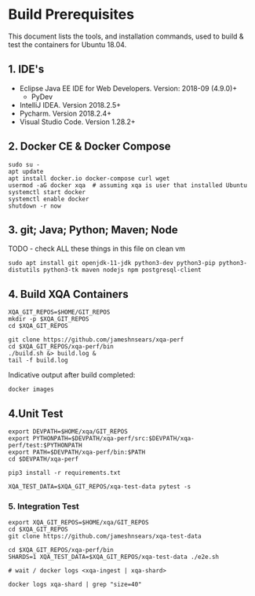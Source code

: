 # Build Prerequisites
This document lists the tools, and installation commands, used to build & test the containers for Ubuntu 18.04.

## 1. IDE's
* Eclipse Java EE IDE for Web Developers. Version: 2018-09 (4.9.0)+
    * PyDev
* IntelliJ IDEA. Version 2018.2.5+
* Pycharm. Version 2018.2.4+
* Visual Studio Code. Version 1.28.2+

## 2. Docker CE & Docker Compose
```
sudo su -
apt update
apt install docker.io docker-compose curl wget
usermod -aG docker xqa  # assuming xqa is user that installed Ubuntu
systemctl start docker
systemctl enable docker
shutdown -r now
```

## 3. git; Java; Python; Maven; Node
TODO - check ALL these things in this file on clean vm

```
sudo apt install git openjdk-11-jdk python3-dev python3-pip python3-distutils python3-tk maven nodejs npm postgresql-client
```

## 4. Build XQA Containers
```
XQA_GIT_REPOS=$HOME/GIT_REPOS
mkdir -p $XQA_GIT_REPOS
cd $XQA_GIT_REPOS

git clone https://github.com/jameshnsears/xqa-perf
cd $XQA_GIT_REPOS/xqa-perf/bin
./build.sh &> build.log &
tail -f build.log
```

Indicative output after build completed:
```
docker images

```

## 4.Unit Test 
```
export DEVPATH=$HOME/xqa/GIT_REPOS
export PYTHONPATH=$DEVPATH/xqa-perf/src:$DEVPATH/xqa-perf/test:$PYTHONPATH
export PATH=$DEVPATH/xqa-perf/bin:$PATH
cd $DEVPATH/xqa-perf

pip3 install -r requirements.txt

XQA_TEST_DATA=$XQA_GIT_REPOS/xqa-test-data pytest -s
```

### 5. Integration Test
```
export XQA_GIT_REPOS=$HOME/xqa/GIT_REPOS
cd $XQA_GIT_REPOS
git clone https://github.com/jameshnsears/xqa-test-data

cd $XQA_GIT_REPOS/xqa-perf/bin
SHARDS=1 XQA_TEST_DATA=$XQA_GIT_REPOS/xqa-test-data ./e2e.sh

# wait / docker logs <xqa-ingest | xqa-shard>

docker logs xqa-shard | grep "size=40"
```
